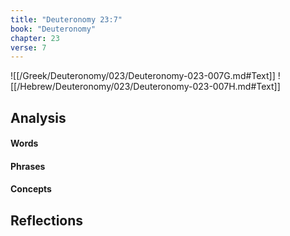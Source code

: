 ```yaml
---
title: "Deuteronomy 23:7"
book: "Deuteronomy"
chapter: 23
verse: 7
---
```

![[/Greek/Deuteronomy/023/Deuteronomy-023-007G.md#Text]]
![[/Hebrew/Deuteronomy/023/Deuteronomy-023-007H.md#Text]]

## Analysis

#### Words

#### Phrases

#### Concepts

## Reflections
